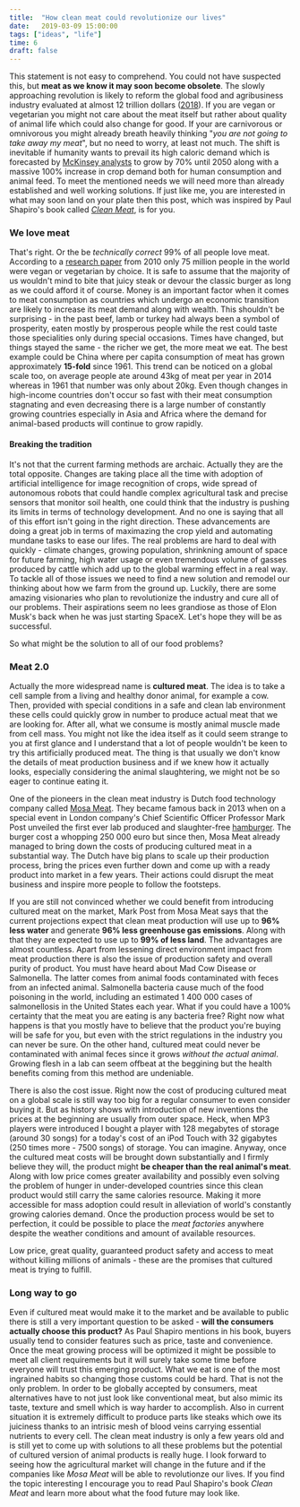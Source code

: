```yaml
---
title:  "How clean meat could revolutionize our lives"
date:   2019-03-09 15:00:00
tags: ["ideas", "life"]
time: 6
draft: false
---
```


This statement is not easy to comprehend. You could not have suspected this, but **meat as we know it may soon become obsolete**. The slowly approaching revolution is likely to reform the global food and agribusiness industry evaluated at almost 12 trillion dollars ([2018](https://www.prnewswire.com/news-releases/agriculture-global-market-report-2018-300602763.html)). If you are vegan or vegetarian you might not care about the meat itself but rather about quality of animal life which could also change for good. If your are carnivorous or omnivorous you might already breath heavily thinking "_you are not going to take away my meat_", but no need to worry, at least not much. The shift is inevitable if humanity wants to prevail its high caloric demand which is forecasted by [McKinsey analysts](https://www.mckinsey.com/~/media/McKinsey/Industries/Private%20Equity%20and%20Principal%20Investors/Our%20Insights/Global%20agricultures%20many%20opportunities/Global%20agricultures%20many%20opportunities.ashx) to grow by 70% until 2050 along with a massive 100% increase in crop demand both for human consumption and animal feed. To meet the mentioned needs we will need more than already established and well working solutions. If just like me, you are interested in what may soon land on your plate then this post, which was inspired by Paul Shapiro's book called [_Clean Meat_](https://cleanmeat.com/), is for you.

### We love meat
That's right. Or the be _technically correct_ 99% of all people love meat. According to a [research paper](https://www.researchgate.net/publication/254412281_An_Estimate_of_the_Number_of_Vegetarians_in_the_World) from 2010 only 75 million people in the world were vegan or vegetarian by choice. It is safe to assume that the majority of us wouldn't mind to bite that juicy steak or devour the classic burger as long as we could afford it of course. Money is an important factor when it comes to meat consumption as countries which undergo an economic transition are likely to increase its meat demand along with wealth. This shouldn't be surprising - in the past beef, lamb or turkey had always been a symbol of prosperity, eaten mostly by prosperous people while the rest could taste those specialities only during special occasions. Times have changed, but things stayed the same - the richer we get, the more meat we eat. The best example could be China where per capita consumption of meat has grown approximately **15-fold** since 1961. This trend can be noticed on a global scale too, on average people ate around 43kg of meat per year in 2014 whereas in 1961 that number was only about 20kg. Even though changes in high-income countries don't occur so fast with their meat consumption stagnating and even decreasing there is a large number of constantly growing countries especially in Asia and Africa where the demand for animal-based products will continue to grow rapidly.

#### Breaking the tradition

It's not that the current farming methods are archaic. Actually they are the total opposite. Changes are taking place all the time with adoption of artificial intelligence for image recognition of crops, wide spread of autonomous robots that could handle complex agricultural task and precise sensors that monitor soil health, one could think that the industry is pushing its limits in terms of technology development. And no one is saying that all of this effort isn't going in the right direction. These advancements are doing a great job in terms of maximazing the crop yield and automating mundane tasks to ease our lifes. The real problems are hard to deal with quickly - climate changes, growing population, shrinkning amount of space for future farming, high water usage or even tremendous volume of gasses produced by cattle which add up to the global warming effect in a real way. To tackle all of those issues we need to find a new solution and remodel our thinking about how we farm from the ground up. Luckily, there are some amazing visionaries who plan to revolutionize the industry and cure all of our problems. Their aspirations seem no lees grandiose as those of Elon Musk's back when he was just starting SpaceX. Let's hope they will be as successful.

So what might be the solution to all of our food problems?

### Meat 2.0

Actually the more widespread name is **cultured meat**. The idea is to take a cell sample from a living and healthy donor animal, for example a cow. Then, provided with special conditions in a safe and clean lab environment these cells could quickly grow in number to produce actual meat that we are looking for. After all, what we consume is mostly animal muscle made from cell mass. You might not like the idea itself as it could seem strange to you at first glance and I understand that a lot of people wouldn't be keen to try this artificially produced meat. The thing is that usually we don't know the details of meat production business and if we knew how it actually looks, especially considering the animal slaughtering, we might not be so eager to continue eating it.

One of the pioneers in the clean meat industry is Dutch food technology company called [Mosa Meat](https://www.mosameat.com/). They became famous back in 2013 when on a special event in London company's Chief Scientific Officer Professor Mark Post unveiled the first ever lab produced and slaughter-free [hamburger](https://www.youtube.com/watch?v=2o0MCZwL_VE). The burger cost a whopping 250 000 euro but since then, Mosa Meat already managed to bring down the costs of producing cultured meat in a substantial way. The Dutch have big plans to scale up their production process, bring the prices even further down and come up with a ready product into market in a few years.
Their actions could disrupt the meat business and inspire more people to follow the footsteps.

If you are still not convinced whether we could benefit from introducing cultured meat on the market, Mark Post from Mosa Meat says that the current projections expect that clean meat production will use up to **96% less water** and generate **96% less greenhouse gas emissions**. Along with that they are expected to use up to **99% of less land**. The advantages are almost countless. Apart from lessening direct environment impact from meat production there is also the issue of production safety and overall purity of product. You must have heard about Mad Cow Disease or Salmonella. The latter comes from animal foods contaminated with feces from an infected animal. Salmonella bacteria cause much of the food poisoning in the world, including an estimated 1 400 000 cases of salmonellosis in the United States each year. What if you could have a 100% certainty that the meat you are eating is any bacteria free? Right now what happens is that you mostly have to believe that the product you're buying will be safe for you, but even with the strict regulations in the industry you can never be sure. On the other hand, cultured meat could never be contaminated with animal feces since it grows _without the actual animal_. Growing flesh in a lab can seem offbeat at the beggining but the health benefits coming from this method are undeniable.

There is also the cost issue. Right now the cost of producing cultured meat on a global scale is still way too big for a regular consumer to even consider buying it. But as history shows with introduction of new inventions the prices at the beginning are usually from outer space. Heck, when MP3 players were introduced I bought a player with 128 megabytes of storage (around 30 songs) for a today's cost of an iPod Touch with 32 gigabytes (250 times more - 7500 songs) of storage. You can imagine. Anyway, once the cultured meat costs will be brought down substantially and I firmly believe they will, the product might **be cheaper than the real animal's meat**. Along with low price comes greater availability and possibly even solving the problem of hunger in under-developed countries since this clean product would still carry the same calories resource. Making it more accessible for mass adoption could result in alleviation of world's constantly growing calories demand. Once the production process would be set to perfection, it could be possible to place the _meat factories_ anywhere despite the weather conditions and amount of available resources.

Low price, great quality, guaranteed product safety and access to meat without killing millions of animals - these are the promises that cultured meat is trying to fulfill.

### Long way to go
Even if cultured meat would make it to the market and be available to public there is still a very important question to be asked - **will the consumers actually choose this product?** As Paul Shapiro mentions in his book, buyers usually tend to consider features such as price, taste and convenience. Once the meat growing process will be optimized it might be possible to meet all client requirements but it will surely take some time before everyone will trust this emerging product. What we eat is one of the most ingrained habits so changing those customs could be hard. That is not the only problem. In order to be globally accepted by consumers, meat alternatives have to not just look like conventional meat, but also mimic its taste, texture and smell which is way harder to accomplish. Also in current situation it is extremely difficult to produce parts like steaks which owe its juiciness thanks to an intrisic mesh of blood veins carrying essential nutrients to every cell. The clean meat industry is only a few years old and is still yet to come up with solutions to all these problems but the potential of cultured version of animal products is really huge. I look forward to seeing how the agricultural market will change in the future and if the companies like _Mosa Meat_ will be able to revolutionze our lives. If you find the topic interesting I encourage you to read Paul Shapiro's book _Clean Meat_ and learn more about what the food future may look like.
